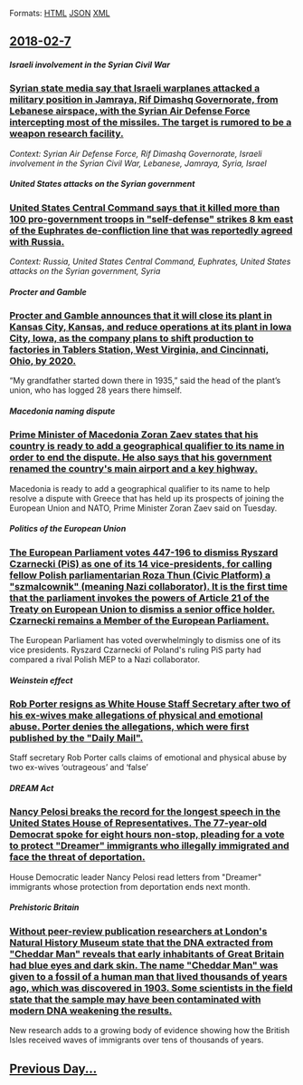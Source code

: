 
Formats: [HTML](2018/02/7/index.html)  [JSON](2018/02/7/index.json)  [XML](2018/02/7/index.xml)  

## [2018-02-7](/news/2018/02/7/index.md)

##### Israeli involvement in the Syrian Civil War
### [Syrian state media say that Israeli warplanes attacked a military position in Jamraya, Rif Dimashq Governorate, from Lebanese airspace, with the Syrian Air Defense Force intercepting most of the missiles. The target is rumored to be a weapon research facility. ](/news/2018/02/7/syrian-state-media-say-that-israeli-warplanes-attacked-a-military-position-in-jamraya-rif-dimashq-governorate-from-lebanese-airspace-with.md)
_Context: Syrian Air Defense Force, Rif Dimashq Governorate, Israeli involvement in the Syrian Civil War, Lebanese, Jamraya, Syria, Israel_

##### United States attacks on the Syrian government
### [United States Central Command says that it killed more than 100 pro-government troops in "self-defense" strikes 8 km east of the Euphrates de-confliction line that was reportedly agreed with Russia. ](/news/2018/02/7/united-states-central-command-says-that-it-killed-more-than-100-pro-government-troops-in-self-defense-strikes-8-km-east-of-the-euphrates-d.md)
_Context: Russia, United States Central Command, Euphrates, United States attacks on the Syrian government, Syria_

##### Procter and Gamble
### [Procter and Gamble announces that it will close its plant in Kansas City, Kansas, and reduce operations at its plant in Iowa City, Iowa, as the company plans to shift production to factories in Tablers Station, West Virginia, and Cincinnati, Ohio, by 2020. ](/news/2018/02/7/procter-and-gamble-announces-that-it-will-close-its-plant-in-kansas-city-kansas-and-reduce-operations-at-its-plant-in-iowa-city-iowa-as.md)
“My grandfather started down there in 1935,” said the head of the plant’s union, who has logged 28 years there himself.

##### Macedonia naming dispute
### [Prime Minister of Macedonia Zoran Zaev states that his country is ready to add a geographical qualifier to its name in order to end the dispute. He also says that his government renamed the country's main airport and a key highway. ](/news/2018/02/7/prime-minister-of-macedonia-zoran-zaev-states-that-his-country-is-ready-to-add-a-geographical-qualifier-to-its-name-in-order-to-end-the-disp.md)
Macedonia is ready to add a geographical qualifier to its name to help resolve a dispute with Greece that has held up its prospects of joining the European Union and NATO, Prime Minister Zoran Zaev said on Tuesday.

##### Politics of the European Union
### [The European Parliament votes 447-196 to dismiss Ryszard Czarnecki (PiS) as one of its 14 vice-presidents, for calling fellow Polish parliamentarian Roza Thun (Civic Platform) a "szmalcownik" (meaning Nazi collaborator). It is the first time that the parliament invokes the powers of Article 21 of the Treaty on European Union to dismiss a senior office holder. Czarnecki remains a Member of the European Parliament. ](/news/2018/02/7/the-european-parliament-votes-447a196-to-dismiss-ryszard-czarnecki-pis-as-one-of-its-14-vice-presidents-for-calling-fellow-polish-parli.md)
The European Parliament has voted overwhelmingly to dismiss one of its vice presidents. Ryszard Czarnecki of Poland&#39;s ruling PiS party had compared a rival Polish MEP to a Nazi collaborator.

##### Weinstein effect
### [Rob Porter resigns as White House Staff Secretary after two of his ex-wives make allegations of physical and emotional abuse. Porter denies the allegations, which were first published by the "Daily Mail". ](/news/2018/02/7/rob-porter-resigns-as-white-house-staff-secretary-after-two-of-his-ex-wives-make-allegations-of-physical-and-emotional-abuse-porter-denies.md)
Staff secretary Rob Porter calls claims of emotional and physical abuse by two ex-wives ‘outrageous’ and ‘false’

##### DREAM Act
### [Nancy Pelosi breaks the record for the longest speech in the United States House of Representatives. The 77-year-old Democrat spoke for eight hours non-stop, pleading for a vote to protect "Dreamer" immigrants who illegally immigrated and face the threat of deportation. ](/news/2018/02/7/nancy-pelosi-breaks-the-record-for-the-longest-speech-in-the-united-states-house-of-representatives-the-77-year-old-democrat-spoke-for-eigh.md)
House Democratic leader Nancy Pelosi read letters from &quot;Dreamer&quot; immigrants whose protection from deportation ends next month.

##### Prehistoric Britain
### [Without peer-review publication researchers at London's Natural History Museum state that the DNA extracted from "Cheddar Man" reveals that early inhabitants of Great Britain had blue eyes and dark skin. The name "Cheddar Man" was given to a fossil of a human man that lived thousands of years ago, which was discovered in 1903. Some scientists in the field state that the sample may have been contaminated with modern DNA weakening the results. ](/news/2018/02/7/without-peer-review-publication-researchers-at-london-s-natural-history-museum-state-that-the-dna-extracted-from-cheddar-man-reveals-that.md)
New research adds to a growing body of evidence showing how the British Isles received waves of immigrants over tens of thousands of years.

## [Previous Day...](/news/2018/02/6/index.md)


